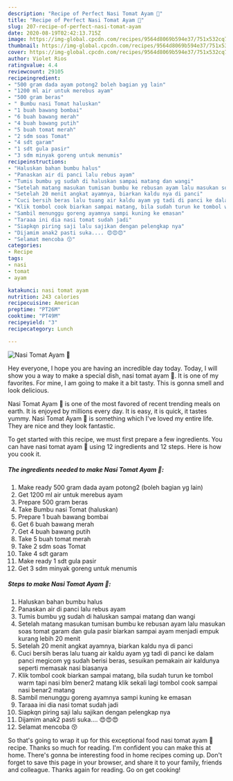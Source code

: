 ```yaml
---
description: "Recipe of Perfect Nasi Tomat Ayam 🍅"
title: "Recipe of Perfect Nasi Tomat Ayam 🍅"
slug: 207-recipe-of-perfect-nasi-tomat-ayam
date: 2020-08-19T02:42:13.715Z
image: https://img-global.cpcdn.com/recipes/9564d8069b594e37/751x532cq70/nasi-tomat-ayam-🍅-foto-resep-utama.jpg
thumbnail: https://img-global.cpcdn.com/recipes/9564d8069b594e37/751x532cq70/nasi-tomat-ayam-🍅-foto-resep-utama.jpg
cover: https://img-global.cpcdn.com/recipes/9564d8069b594e37/751x532cq70/nasi-tomat-ayam-🍅-foto-resep-utama.jpg
author: Violet Rios
ratingvalue: 4.4
reviewcount: 29105
recipeingredient:
- "500 gram dada ayam potong2 boleh bagian yg lain"
- "1200 ml air untuk merebus ayam"
- "500 gram beras"
- " Bumbu nasi Tomat haluskan"
- "1 buah bawang bombai"
- "6 buah bawang merah"
- "4 buah bawang putih"
- "5 buah tomat merah"
- "2 sdm soas Tomat"
- "4 sdt garam"
- "1 sdt gula pasir"
- "3 sdm minyak goreng untuk menumis"
recipeinstructions:
- "Haluskan bahan bumbu halus"
- "Panaskan air di panci lalu rebus ayam"
- "Tumis bumbu yg sudah di haluskan sampai matang dan wangi"
- "Setelah matang masukan tumisan bumbu ke rebusan ayam lalu masukan soas tomat garam dan gula pasir biarkan sampai ayam menjadi empuk kurang lebih 20 menit"
- "Setelah 20 menit angkat ayamnya, biarkan kaldu nya di panci"
- "Cuci bersih beras lalu tuang air kaldu ayam yg tadi di panci ke dalam panci megicom yg sudah berisi beras, sesuikan pemakain air kaldunya seperti memasak nasi biasanya"
- "Klik tombol cook biarkan sampai matang, bila sudah turun ke tombol warm tapi nasi blm bener2 matang klik sekali lagi tombol cook sampai nasi benar2 matang"
- "Sambil menunggu goreng ayamnya sampi kuning ke emasan"
- "Taraaa ini dia nasi tomat sudah jadi"
- "Siapkqn piring saji lalu sajikan dengan pelengkap nya"
- "Dijamim anak2 pasti suka.... 😍😍😍"
- "Selamat mencoba 😚"
categories:
- Recipe
tags:
- nasi
- tomat
- ayam

katakunci: nasi tomat ayam 
nutrition: 243 calories
recipecuisine: American
preptime: "PT26M"
cooktime: "PT49M"
recipeyield: "3"
recipecategory: Lunch

---
```



![Nasi Tomat Ayam 🍅](https://img-global.cpcdn.com/recipes/9564d8069b594e37/751x532cq70/nasi-tomat-ayam-🍅-foto-resep-utama.jpg)

Hey everyone, I hope you are having an incredible day today. Today, I will show you a way to make a special dish, nasi tomat ayam 🍅. It is one of my favorites. For mine, I am going to make it a bit tasty. This is gonna smell and look delicious.



Nasi Tomat Ayam 🍅 is one of the most favored of recent trending meals on earth. It is enjoyed by millions every day. It is easy, it is quick, it tastes yummy. Nasi Tomat Ayam 🍅 is something which I've loved my entire life. They are nice and they look fantastic.


To get started with this recipe, we must first prepare a few ingredients. You can have nasi tomat ayam 🍅 using 12 ingredients and 12 steps. Here is how you cook it.

<!--inarticleads1-->

##### The ingredients needed to make Nasi Tomat Ayam 🍅:

1. Make ready 500 gram dada ayam potong2 (boleh bagian yg lain)
1. Get 1200 ml air untuk merebus ayam
1. Prepare 500 gram beras
1. Take  Bumbu nasi Tomat (haluskan)
1. Prepare 1 buah bawang bombai
1. Get 6 buah bawang merah
1. Get 4 buah bawang putih
1. Take 5 buah tomat merah
1. Take 2 sdm soas Tomat
1. Take 4 sdt garam
1. Make ready 1 sdt gula pasir
1. Get 3 sdm minyak goreng untuk menumis




<!--inarticleads2-->

##### Steps to make Nasi Tomat Ayam 🍅:

1. Haluskan bahan bumbu halus
1. Panaskan air di panci lalu rebus ayam
1. Tumis bumbu yg sudah di haluskan sampai matang dan wangi
1. Setelah matang masukan tumisan bumbu ke rebusan ayam lalu masukan soas tomat garam dan gula pasir biarkan sampai ayam menjadi empuk kurang lebih 20 menit
1. Setelah 20 menit angkat ayamnya, biarkan kaldu nya di panci
1. Cuci bersih beras lalu tuang air kaldu ayam yg tadi di panci ke dalam panci megicom yg sudah berisi beras, sesuikan pemakain air kaldunya seperti memasak nasi biasanya
1. Klik tombol cook biarkan sampai matang, bila sudah turun ke tombol warm tapi nasi blm bener2 matang klik sekali lagi tombol cook sampai nasi benar2 matang
1. Sambil menunggu goreng ayamnya sampi kuning ke emasan
1. Taraaa ini dia nasi tomat sudah jadi
1. Siapkqn piring saji lalu sajikan dengan pelengkap nya
1. Dijamim anak2 pasti suka.... 😍😍😍
1. Selamat mencoba 😚




So that's going to wrap it up for this exceptional food nasi tomat ayam 🍅 recipe. Thanks so much for reading. I'm confident you can make this at home. There's gonna be interesting food in home recipes coming up. Don't forget to save this page in your browser, and share it to your family, friends and colleague. Thanks again for reading. Go on get cooking!
